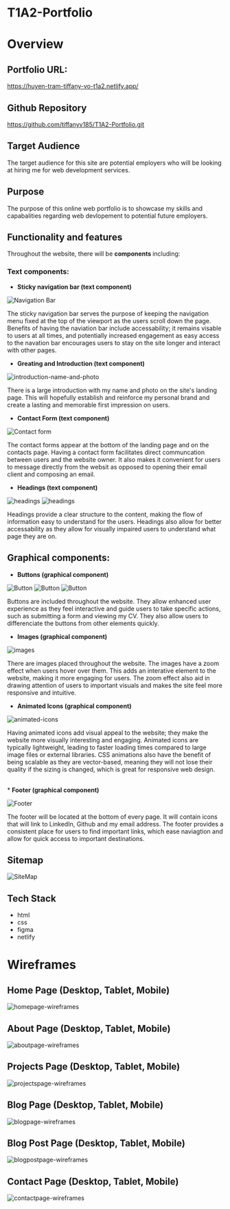# T1A2-Portfolio

# Overview

## Portfolio URL:

https://huyen-tram-tiffany-vo-t1a2.netlify.app/

## Github Repository

https://github.com/tiffanyv185/T1A2-Portfolio.git

## Target Audience

The target audience for this site are potential employers who will be looking at hiring me for web development services.

## Purpose

The purpose of this online web portfolio is to showcase my skills and capabalities regarding web devlopement to potential future employers.

## Functionality and features

Throughout the website, there will be <b> components </b> including:

### Text components:

- <b>Sticky navigation bar (text component)</b>

![Navigation Bar](./docs/Screenshot-Nav-Bar.png)

The sticky navigation bar serves the purpose of keeping the navigation menu fixed at the top of the viewport as the users scroll down the page. Benefits of having the naviation bar include accessability; it remains visable to users at all times, and potentially increased engagement as easy access to the navation bar encourages users to stay on the site longer and interact with other pages.
<br>

- <b>Greating and Introduction (text component)</b>

![introduction-name-and-photo](./docs/Screenshot-Introduction.png)

There is a large introduction with my name and photo on the site's landing page. This will hopefully establish and reinforce my personal brand and create a lasting and memorable first impression on users.
<br>

- <b>Contact Form (text component)</b>

![Contact form](./docs/Screenshot-contactform.png)

The contact forms appear at the bottom of the landing page and on the contacts page. Having a contact form facilitates direct communcation between users and the website owner. It also makes it convenient for users to message directly from the websit as opposed to opening their email client and composing an email.
<br>

- <b> Headings (text component)</b>

![headings](./docs/Screenshot-header1.png)
![headings](./docs/Screenshot-header2.png)

Headings provide a clear structure to the content, making the flow of information easy to understand for the users. Headings also allow for better accessability as they allow for visually impaired users to understand what page they are on.

## Graphical components:

- <b>Buttons (graphical component)</b>

![Button](./docs/Screenshot-button1.png)
![Button](./docs/Screenshot-button2.png)
![Button](./docs/Screenshot-button3.png)

Buttons are included throughout the website. They allow enhanced user experience as they feel interactive and guide users to take specific actions, such as submitting a form and viewing my CV. They also allow users to differenciate the buttons from other elements quickly.
<br>

- <b>Images (graphical component)</b>

![images](./docs/Screenshot-projectimages.png)

There are images placed throughout the website. The images have a zoom effect when users hover over them. This adds an interative element to the website, making it more engaging for users. The zoom effect also aid in drawing attention of users to important visuals and makes the site feel more responsive and intuitive.
<br>

- <b>Animated Icons (graphical component)</b>

![animated-icons](./docs/Screenshot-animatedicons.png)

Having animated icons add visual appeal to the website; they make the website more visually interesting and engaging. Animated icons are typically lightweight, leading to faster loading times compared to large image files or external libraries. CSS animations also have the benefit of being scalable as they are vector-based, meaning they will not lose their quality if the sizing is changed, which is great for responsive web design.

<br>
* <b>Footer (graphical component)</b>

![Footer](./docs/Screenshot-Footer.png)

The footer will be located at the bottom of every page. It will contain icons that will link to LinkedIn, Github and my email address. The footer provides a consistent place for users to find important links, which ease naviagtion and allow for quick access to important destinations.
<br>

## Sitemap

![SiteMap](./docs/SiteMap.png)

## Tech Stack

- html
- css
- figma
- netlify

# Wireframes

## Home Page (Desktop, Tablet, Mobile)

![homepage-wireframes](./docs/Wireframe-HomePage.png)

## About Page (Desktop, Tablet, Mobile)

![aboutpage-wireframes](./docs/Wireframe-AboutPage.png)

## Projects Page (Desktop, Tablet, Mobile)

![projectspage-wireframes](./docs/Wireframe-ProjectsPage.png)

## Blog Page (Desktop, Tablet, Mobile)

![blogpage-wireframes](./docs/Wireframe-BlogPage.png)

## Blog Post Page (Desktop, Tablet, Mobile)

![blogpostpage-wireframes](./docs/Wireframes-BlogPostPage.png)

## Contact Page (Desktop, Tablet, Mobile)

![contactpage-wireframes](./docs/Wireframe-ContactPage.png)
